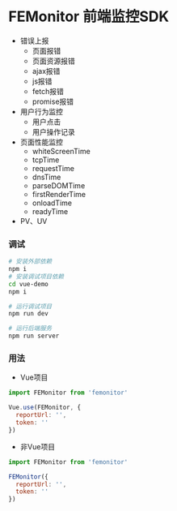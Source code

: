 # FEMonitor 前端监控SDK

- 错误上报
  - 页面报错
  - 页面资源报错
  - ajax报错
  - js报错
  - fetch报错
  - promise报错
- 用户行为监控
  - 用户点击
  - 用户操作记录
- 页面性能监控
  - whiteScreenTime
  - tcpTime
  - requestTime
  - dnsTime
  - parseDOMTime
  - firstRenderTime
  - onloadTime
  - readyTime
- PV、UV

### 调试
```bash
# 安装外部依赖
npm i
# 安装调试项目依赖
cd vue-demo
npm i

# 运行调试项目
npm run dev

# 运行后端服务
npm run server

```


### 用法
- Vue项目

```js
import FEMonitor from 'femonitor'

Vue.use(FEMonitor, {
  reportUrl: '',
  token: ''
})
```

- 非Vue项目

```js
import FEMonitor from 'femonitor'

FEMonitor({
  reportUrl: '',
  token: ''
})

```